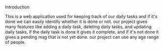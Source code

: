Introduction

This is a web application used for keeping track of our daily tasks and if it's done we can easily identify whether it is done or not. our project gives many features like adding a daily task, deleting daily tasks, and updating daily tasks, if the daily task is done it gives it complete, and if it's not done it gives a pending msg that is not yet done. our project can use any age range of people.

